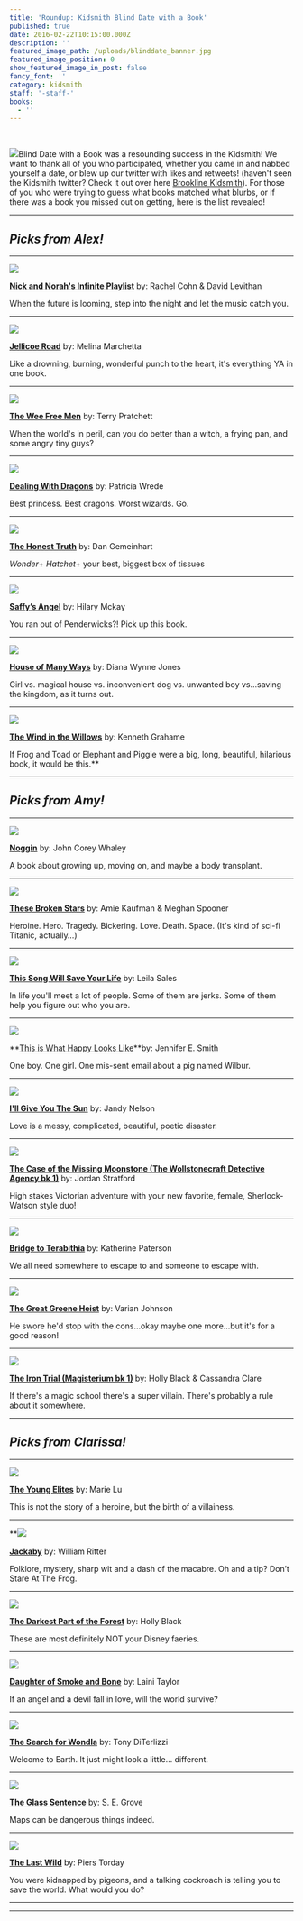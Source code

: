 ```yaml
---
title: 'Roundup: Kidsmith Blind Date with a Book'
published: true
date: 2016-02-22T10:15:00.000Z
description: ''
featured_image_path: /uploads/blinddate_banner.jpg
featured_image_position: 0
show_featured_image_in_post: false
fancy_font: ''
category: kidsmith
staff: '-staff-'
books:
  - ''
---
```


&nbsp;

![](/uploads/versions/blinddatewithabook---x----300-400x---.jpg)Blind Date with a Book was a resounding success in the Kidsmith! We want to thank all of you who participated, whether you came in and nabbed yourself a date, or blew up our twitter with likes and retweets! (haven't seen the Kidsmith twitter? Check it out over here&nbsp;[Brookline Kidsmith](https://twitter.com/kidsmithbooks)). For those of you who were trying to guess what books matched what blurbs, or if there was a book you missed out on getting, here is the list revealed!

---

## ***Picks from Alex!***

---

![](/uploads/versions/nick-and-nora---x----268-400x---.jpg)

[**Nick and Norah's Infinite Playlist**](http://www.brooklinebooksmith-shop.com/book/9780375835339) by: Rachel Cohn & David Levithan

When the future is looming, step into the night and let the music catch you.

---

![](/uploads/versions/jellicoe-rd---x----266-400x---.jpg)

[**Jellicoe Road**](http://www.brooklinebooksmith-shop.com/book/9780061431852) by: Melina Marchetta

Like a drowning, burning, wonderful punch to the heart, it's everything YA in one book.

---

![](/uploads/versions/wee-free-men---x----265-400x---.jpg)

[**The Wee Free Men**](http://www.brooklinebooksmith-shop.com/book/9780062435262) by: Terry Pratchett

When the world's in peril, can you do better than a witch, a frying pan, and some angry tiny guys?

---

![](/uploads/versions/dealingdragons---x----268-400x---.jpg)

[**Dealing With Dragons**](http://www.brooklinebooksmith-shop.com/book/9780544541221) by: Patricia Wrede

Best princess. Best dragons. Worst wizards. Go.

---

![](/uploads/versions/honesttruth---x----265-400x---.jpg)

[**The Honest Truth**](http://www.brooklinebooksmith-shop.com/book/9780545665742) by: Dan Gemeinhart

*Wonder*+ *Hatchet*+ your best, biggest box of tissues

---

![](/uploads/versions/saffysangel---x----269-400x---.jpg)

[**Saffy’s Angel**](http://www.brooklinebooksmith-shop.com/book/9780689849343) by: Hilary Mckay

You ran out of Penderwicks?! Pick up this book.

---

![](/uploads/versions/houseofmanyways---x----268-400x---.jpg)

[**House of Many Ways**](http://www.brooklinebooksmith-shop.com/book/9780061477973) by: Diana Wynne Jones

Girl vs. magical house vs. inconvenient dog vs. unwanted boy vs…saving the kingdom, as it turns out.

---

![](/uploads/versions/wind-in-the-willows---x----290-400x---.jpg)

[**The Wind in the Willows**](http://www.brooklinebooksmith-shop.com/book/9780141321134) by: Kenneth Grahame

If Frog and Toad or Elephant and Piggie were a big, long, beautiful, hilarious book, it would be this.\*\*

---

## ***Picks from Amy!***

---

![](/uploads/versions/noggin---x----267-400x---.jpg)

[**Noggin**](http://www.brooklinebooksmith-shop.com/search/site/noggin) by: John Corey Whaley

A book about growing up, moving on, and maybe a body transplant.

---

![](/uploads/versions/thesebrokenstars---x----266-400x---.jpg)

[**These Broken Stars**](http://www.brooklinebooksmith-shop.com/book/9781423171218) by: Amie Kaufman & Meghan Spooner

Heroine. Hero. Tragedy. Bickering. Love. Death. Space. (It's kind of sci-fi Titanic, actually…)

---

![](/uploads/versions/songwillsaveyourlife---x----267-400x---.jpg)

[**This Song Will Save Your Life**](http://www.brooklinebooksmith-shop.com/book/9781250050748) by: Leila Sales

In life you'll meet a lot of people. Some of them are jerks. Some of them help you figure out who you are.

---

![](/uploads/versions/thisiswhathappylookslike---x----267-400x---.jpg)

**[This is What Happy Looks Like](http://www.brooklinebooksmith-shop.com/book/9780316212816)**by: Jennifer E. Smith

One boy. One girl. One mis-sent email about a pig named Wilbur.

---

![](/uploads/versions/ill-give-you-the-sun---x----267-400x---.jpg)

[**I'll Give You The Sun**](http://www.brooklinebooksmith-shop.com/book/9780142425763) by: Jandy Nelson

Love is a messy, complicated, beautiful, poetic disaster.

---

![](/uploads/versions/case-of-the-moonstone---x----271-400x---.jpg)

[**The Case of the Missing Moonstone (The Wollstonecraft Detective Agency bk 1)**](http://www.brooklinebooksmith-shop.com/book/9780385754439) by: Jordan Stratford

High stakes Victorian adventure with your new favorite, female, Sherlock-Watson style duo!

---

![](/uploads/versions/bridge-to-terabithia---x----243-400x---.jpg)

[**Bridge to Terabithia**](http://www.brooklinebooksmith-shop.com/book/9780060734015) by: Katherine Paterson

We all need somewhere to escape to and someone to escape with.

---

![](/uploads/versions/great-greene-heist---x----275-400x---.jpg)

[**The Great Greene Heist**](http://www.brooklinebooksmith-shop.com/book/9780545525534) by: Varian Johnson

He swore he'd stop with the cons…okay maybe one more…but it's for a good reason!

---

![](/uploads/versions/3---x----275-400x---.jpg)

[**The Iron Trial (Magisterium bk 1)**](http://www.brooklinebooksmith-shop.com/book/9780545522267) by: Holly Black & Cassandra Clare

If there's a magic school there's a super villain. There's probably a rule about it somewhere.

---

## ***Picks from Clarissa!***

---

![](/uploads/versions/young-elites---x----267-400x---.jpg)

[**The Young Elites**](http://www.brooklinebooksmith-shop.com/book/9780147511683) by: Marie Lu

This is not the story of a heroine, but the birth of a villainess.

---

\*\*![](/uploads/versions/jackaby---x----266-400x---.jpg)

[**Jackaby**](http://www.brooklinebooksmith-shop.com/book/9781616205461) by: William Ritter

Folklore, mystery, sharp wit and a dash of the macabre. Oh and a tip? Don’t Stare At The Frog.

---

![](/uploads/versions/darkest-part-of-the-forest---x----267-400x---.jpg)

[**The Darkest Part of the Forest**](http://www.brooklinebooksmith-shop.com/book/9780316213080) by: Holly Black

These are most definitely NOT your Disney faeries.

---

![](/uploads/versions/daughter-of-smoke-and-bone---x----262-400x---.jpg)

[**Daughter of Smoke and Bone**](http://www.brooklinebooksmith-shop.com/book/9780316133999) by: Laini Taylor

If an angel and a devil fall in love, will the world survive?

---

![](/uploads/versions/search-for-wondla---x----266-400x---.jpg)

[**The Search for Wondla**](http://www.brooklinebooksmith-shop.com/search/site/search%20for%20wondla') by: Tony DiTerlizzi

Welcome to Earth. It just might look a little… different.

---

![](/uploads/versions/glass-sentence---x----257-400x---.jpg)

[**The Glass Sentence**](http://www.brooklinebooksmith-shop.com/book/9780142423660) by: S. E. Grove

Maps can be dangerous things indeed.

---

![](/uploads/versions/last-wild---x----261-400x---.jpg)

[**The Last Wild**](http://www.brooklinebooksmith-shop.com/book/9780147509659) by: Piers Torday

You were kidnapped by pigeons, and a talking cockroach is telling you to save the world. What would you do?

---

---